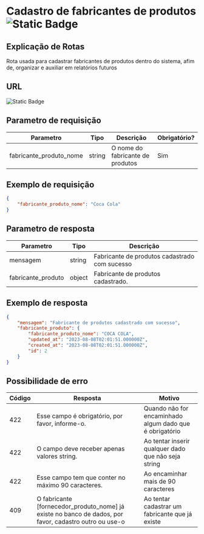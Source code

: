# Cadastro de fabricantes de produtos ![Static Badge](https://img.shields.io/badge/Rota_autenticada-49CC90)

## Explicação de Rotas

Rota usada para cadastrar fabricantes de produtos dentro do sistema, afim de, organizar e auxiliar em relatórios futuros

## URL

![Static Badge](https://img.shields.io/badge/POST-%2Fapi%2Fv1%2Ffabricante__produto%2Fcadastro-%2349CC90)

## Parametro de requisição

| Parametro               | Tipo   | Descrição                        | Obrigatório? |
|-------------------------|--------|----------------------------------|--------------|
| fabricante_produto_nome | string | O nome do fabricante de produtos | Sim          |

## Exemplo de requisição

```json
{
    "fabricante_produto_nome": "Coca Cola"
}
```

## Parametro de resposta

| Parametro          | Tipo   | Descrição                                     |
|--------------------|--------|-----------------------------------------------|
| mensagem           | string | Fabricante de produtos cadastrado com sucesso |
| fabricante_produto | object | Fabricante de produtos cadastrado.            |

## Exemplo de resposta

```json
{
    "mensagem": "Fabricante de produtos cadastrado com sucesso",
    "fabricante_produto": {
        "fabricante_produto_nome": "COCA COLA",
        "updated_at": "2023-08-08T02:01:51.000000Z",
        "created_at": "2023-08-08T02:01:51.000000Z",
        "id": 2
    }
}
```

## Possibilidade de erro

| Código | Resposta                                                                                                 | Motivo                                                  |
|--------|----------------------------------------------------------------------------------------------------------|---------------------------------------------------------|
| 422    | Esse campo é obrigatório, por favor, informe-o.                                                          | Quando não for encaminhado algum dado que é obrigatório |
| 422    | O campo deve receber apenas valores string.                                                              | Ao tentar inserir qualquer dado que não seja string     |
| 422    | Esse campo tem que conter no máximo 90 caracteres.                                                       | Ao encaminhar mais de 90 caracteres                     |
| 409    | O fabricante \[fornecedor_produto_nome\] já existe no banco de dados, por favor, cadastro outro ou use-o | Ao tentar cadastrar um fabricante que já existe         |
